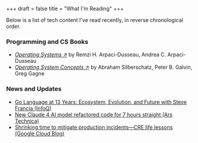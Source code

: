 +++
draft = false
title = "What I'm Reading"
+++

Below is a list of tech content I've read recently, in reverse chronological order.

### Programming and CS Books

- [_Operating Systems_ ↗](https://pages.cs.wisc.edu/~remzi/OSTEP/) by Remzi H. Arpaci-Dusseau, Andrea C. Arpaci-Dusseau
- [_Operating System Concepts_ ↗](https://os.ecci.ucr.ac.cr/slides/Abraham-Silberschatz-Operating-System-Concepts-10th-2018.pdf) by Abraham Silberschatz, Peter B. Galvin, Greg Gagne

### News and Updates

- [Go Language at 13 Years: Ecosystem, Evolution, and Future with Steve Francia (InfoQ)](https://www.infoq.com/articles/go-language-13-years)
- [New Claude 4 AI model refactored code for 7 hours straight (Ars Technica)](https://arstechnica.com/ai/2025/05/anthropic-calls-new-claude-4-worlds-best-ai-coding-model)
- [Shrinking time to mitigate production incidents—CRE life lessons (Google Cloud Blog)](https://cloud.google.com/blog/products/management-tools/shrinking-the-time-to-mitigate-production-incidents)
